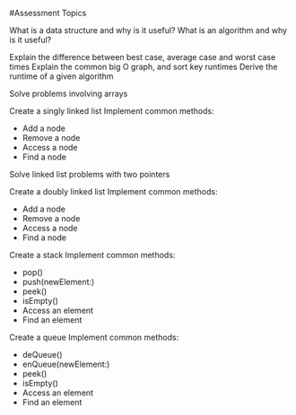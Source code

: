 #Assessment Topics

What is a data structure and why is it useful?
What is an algorithm and why is it useful?


Explain the difference between best case, average case and worst case times
Explain the common big O graph, and sort key runtimes
Derive the runtime of a given algorithm


Solve problems involving arrays

Create a singly linked list
Implement common methods:
- Add a node
- Remove a node
- Access a node
- Find a node

Solve linked list problems with two pointers

Create a doubly linked list
Implement common methods:
- Add a node
- Remove a node
- Access a node
- Find a node




Create a stack
Implement common methods:
- pop() 
- push(newElement:)
- peek()
- isEmpty()
- Access an element
- Find an element


Create a queue
Implement common methods:
- deQueue()
- enQueue(newElement:)
- peek()
- isEmpty()
- Access an element
- Find an element